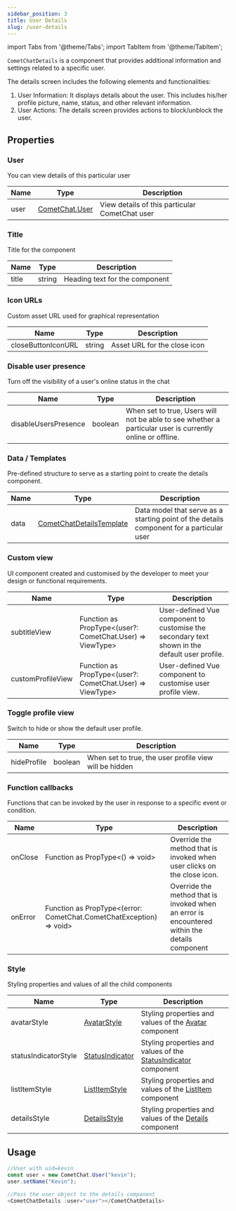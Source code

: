 ```yaml
---
sidebar_position: 3
title: User Details
slug: /user-details
---
```


import Tabs from '@theme/Tabs';
import TabItem from '@theme/TabItem';

`CometChatDetails` is a component that provides additional information and settings related to a specific user.

The details screen includes the following elements and functionalities:

1. User Information: It displays details about the user. This includes his/her profile picture, name, status, and other relevant information.
2. User Actions: The details screen provides actions to block/unblock the user.

## Properties

### User

You can view details of this particular user

| Name | Type                                                                              | Description                                    |
| ---- | --------------------------------------------------------------------------------- | ---------------------------------------------- |
| user | [CometChat.User](/sdk/javascript/user-management#user-class) | View details of this particular CometChat user |

### Title

Title for the component

| Name  | Type   | Description                    |
| ----- | ------ | ------------------------------ |
| title | string | Heading text for the component |

### Icon URLs

Custom asset URL used for graphical representation

| Name               | Type   | Description                  |
| ------------------ | ------ | ---------------------------- |
| closeButtonIconURL | string | Asset URL for the close icon |

### Disable user presence

Turn off the visibility of a user's online status in the chat

| Name                 | Type    | Description                                                                                               |
| -------------------- | ------- | --------------------------------------------------------------------------------------------------------- |
| disableUsersPresence | boolean | When set to true, Users will not be able to see whether a particular user is currently online or offline. |

### Data / Templates

Pre-defined structure to serve as a starting point to create the details component.

| Name | Type                                                    | Description                                                                              |
| ---- | ------------------------------------------------------- | ---------------------------------------------------------------------------------------- |
| data | [CometChatDetailsTemplate](/web-shared/detailstemplate) | Data model that serve as a starting point of the details component for a particular user |

### Custom view

UI component created and customised by the developer to meet your design or functional requirements.

| Name              | Type                                                               | Description                                                                                   |
| ----------------- | ------------------------------------------------------------------ | --------------------------------------------------------------------------------------------- |
| subtitleView      | Function as PropType&lt;(user?: CometChat.User) =&gt; ViewType&gt; | User-defined Vue component to customise the secondary text shown in the default user profile. |
| customProfileView | Function as PropType&lt;(user?: CometChat.User) =&gt; ViewType&gt; | User-defined Vue component to customise user profile view.                                    |

### Toggle profile view

Switch to hide or show the default user profile.

| Name        | Type    | Description                                            |
| ----------- | ------- | ------------------------------------------------------ |
| hideProfile | boolean | When set to true, the user profile view will be hidden |

### Function callbacks

Functions that can be invoked by the user in response to a specific event or condition.

| Name    | Type                                                                         | Description                                                                                   |
| ------- | ---------------------------------------------------------------------------- | --------------------------------------------------------------------------------------------- |
| onClose | Function as PropType&lt;() =&gt; void&gt;                                    | Override the method that is invoked when user clicks on the close icon.                       |
| onError | Function as PropType&lt;(error: CometChat.CometChatException) =&gt; void&gt; | Override the method that is invoked when an error is encountered within the details component |

### Style

Styling properties and values of all the child components

| Name                 | Type                                                     | Description                                                                                                        |
| -------------------- | -------------------------------------------------------- | ------------------------------------------------------------------------------------------------------------------ |
| avatarStyle          | [AvatarStyle](/web-elements/avatar#avatar-style)         | Styling properties and values of the [Avatar](/web-elements/avatar) component                                      |
| statusIndicatorStyle | [StatusIndicator](/web-elements/status-indicator)        | Styling properties and values of the [StatusIndicator](/web-elements/status-indicator) component                   |
| listItemStyle        | [ListItemStyle](/web-elements/list-item#listitemstyle) | Styling properties and values of the [ListItem](/web-elements/list-item) component                                 |
| detailsStyle         | [DetailsStyle](/web-shared/detailsstyle)                 | Styling properties and values of the [Details](./user-details) component |

## Usage

<Tabs>
<TabItem value="vue" label="Vue">

```javascript
//User with uid=kevin
const user = new CometChat.User("kevin");
user.setName("Kevin");

//Pass the user object to the details component
<CometChatDetails :user="user"></CometChatDetails>
```

</TabItem>
</Tabs>
